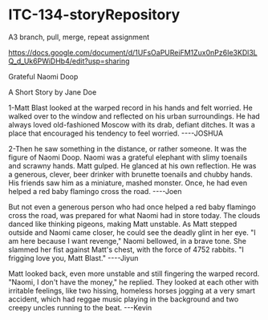 # ITC-134-storyRepository
A3 branch, pull, merge, repeat assignment 

https://docs.google.com/document/d/1UFsOaPUReiFM1Zux0nPz6Ie3KDl3LQ_d_Uk6PWiDHb4/edit?usp=sharing


Grateful Naomi Doop
								
A Short Story
			 									by Jane Doe
								
1-Matt Blast looked at the warped record in his hands and felt worried.
He walked over to the window and reflected on his urban surroundings. He had always loved old-fashioned Moscow with its drab, defiant ditches. It was a place that encouraged his tendency to feel worried.
                      ----JOSHUA 


2-Then he saw something in the distance, or rather someone. It was the figure of Naomi Doop. Naomi was a grateful elephant with slimy toenails and scrawny hands.
Matt gulped. He glanced at his own reflection. He was a generous, clever, beer drinker with brunette toenails and chubby hands. His friends saw him as a miniature, mashed monster. Once, he had even helped a red baby flamingo cross the road.
			----Joen


But not even a generous person who had once helped a red baby flamingo cross the road, was prepared for what Naomi had in store today.
The clouds danced like thinking pigeons, making Matt unstable.
As Matt stepped outside and Naomi came closer, he could see the deadly glint in her eye.
"I am here because I want revenge," Naomi bellowed, in a brave tone. She slammed her fist against Matt's chest, with the force of 4752 rabbits. "I frigging love you, Matt Blast."
		----Jiyun

Matt looked back, even more unstable and still fingering the warped record. "Naomi, I don't have the money," he replied.
They looked at each other with irritable feelings, like two hissing, homeless horses jogging at a very smart accident, which had reggae music playing in the background and two creepy uncles running to the beat.
		---Kevin

